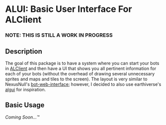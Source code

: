 # ALUI: Basic User Interface For ALClient

### NOTE: THIS IS STILL A WORK IN PROGRESS

## Description
The goal of this package is to have a system where you can start your bots in [ALClient](https://github.com/earthiverse/ALClient) and then have a UI that shows you all pertinent information for each of your bots (without the overhead of drawing several unnecessary sprites and maps and tiles to the screen). The layout is very similar to NexusNull's [bot-web-interface](https://github.com/NexusNull/bot-web-interface); however, I decided to also use earthiverse's [algui](https://github.com/earthiverse/algui) for inspiration.

## Basic Usage
*Coming Soon...™*